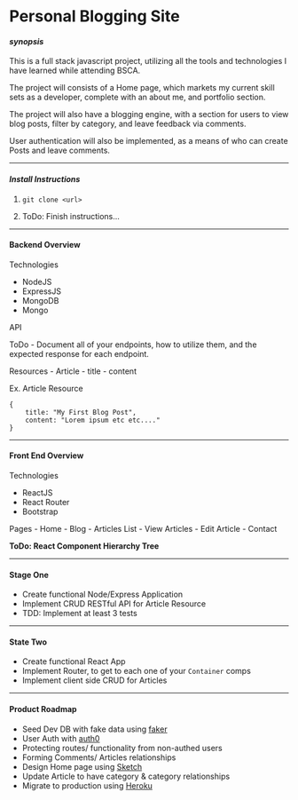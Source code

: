 # Personal Blogging Site

#### *synopsis*
This is a full stack javascript project, utilizing all the tools and technologies I have learned while attending BSCA.

The project will consists of a Home page, which markets my current skill sets as a developer, complete with an about me, and portfolio section.

The project will also have a blogging engine, with a section for users to view blog posts, filter by category, and leave feedback via comments.

User authentication will also be implemented, as a means of who can create Posts and leave comments.

----

#### *Install Instructions*

1) `git clone <url>`

2) ToDo: Finish instructions...

----

#### Backend Overview
Technologies
  - NodeJS
  - ExpressJS
  - MongoDB
  - Mongo

  API

  ToDo - Document all of your endpoints, how to utilize them, and the expected response for each endpoint.

  Resources
    - Article
      - title
      - content

  Ex. Article Resource
  ```
  {
      title: "My First Blog Post",
      content: "Lorem ipsum etc etc...."
  }
  ```

----

#### Front End Overview
Technologies
  - ReactJS
  - React Router
  - Bootstrap

  Pages
    - Home
    - Blog
      - Articles List
      - View Articles
      - Edit Article
    - Contact


  __ToDo: React Component Hierarchy Tree__

----

#### Stage One
* Create functional Node/Express Application
* Implement CRUD RESTful API for Article Resource
* TDD: Implement at least 3 tests

----

#### State Two
* Create functional React App
* Implement Router, to get to each one of your `Container` comps
* Implement client side CRUD for Articles

----

#### Product Roadmap
* Seed Dev DB with fake data using [faker](https://github.com/Marak/faker.js)
* User Auth with [auth0](https://auth0.com/)
* Protecting routes/ functionality from non-authed users
* Forming Comments/ Articles relationships
* Design Home page using [Sketch](https://www.sketchapp.com/)
* Update Article to have category & category relationships
* Migrate to production using [Heroku](https://heroku.com)
